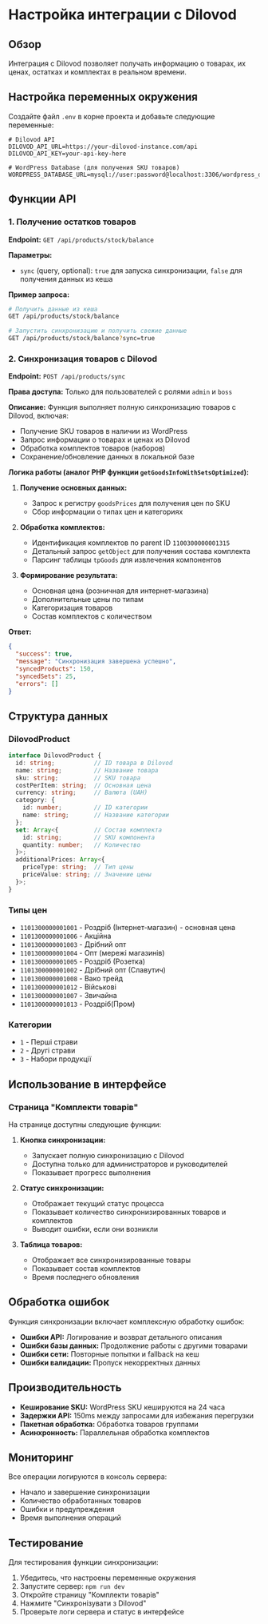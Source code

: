 # Настройка интеграции с Dilovod

## Обзор

Интеграция с Dilovod позволяет получать информацию о товарах, их ценах, остатках и комплектах в реальном времени.

## Настройка переменных окружения

Создайте файл `.env` в корне проекта и добавьте следующие переменные:

```env
# Dilovod API
DILOVOD_API_URL=https://your-dilovod-instance.com/api
DILOVOD_API_KEY=your-api-key-here

# WordPress Database (для получения SKU товаров)
WORDPRESS_DATABASE_URL=mysql://user:password@localhost:3306/wordpress_db
```

## Функции API

### 1. Получение остатков товаров

**Endpoint:** `GET /api/products/stock/balance`

**Параметры:**
- `sync` (query, optional): `true` для запуска синхронизации, `false` для получения данных из кеша

**Пример запроса:**
```bash
# Получить данные из кеша
GET /api/products/stock/balance

# Запустить синхронизацию и получить свежие данные
GET /api/products/stock/balance?sync=true
```

### 2. Синхронизация товаров с Dilovod

**Endpoint:** `POST /api/products/sync`

**Права доступа:** Только для пользователей с ролями `admin` и `boss`

**Описание:** 
Функция выполняет полную синхронизацию товаров с Dilovod, включая:
- Получение SKU товаров в наличии из WordPress
- Запрос информации о товарах и ценах из Dilovod
- Обработка комплектов товаров (наборов)
- Сохранение/обновление данных в локальной базе

**Логика работы (аналог PHP функции `getGoodsInfoWithSetsOptimized`):**

1. **Получение основных данных:**
   - Запрос к регистру `goodsPrices` для получения цен по SKU
   - Сбор информации о типах цен и категориях

2. **Обработка комплектов:**
   - Идентификация комплектов по parent ID `1100300000001315`
   - Детальный запрос `getObject` для получения состава комплекта
   - Парсинг таблицы `tpGoods` для извлечения компонентов

3. **Формирование результата:**
   - Основная цена (розничная для интернет-магазина)
   - Дополнительные цены по типам
   - Категоризация товаров
   - Состав комплектов с количеством

**Ответ:**
```json
{
  "success": true,
  "message": "Синхронизация завершена успешно",
  "syncedProducts": 150,
  "syncedSets": 25,
  "errors": []
}
```

## Структура данных

### DilovodProduct
```typescript
interface DilovodProduct {
  id: string;           // ID товара в Dilovod
  name: string;         // Название товара
  sku: string;          // SKU товара
  costPerItem: string;  // Основная цена
  currency: string;     // Валюта (UAH)
  category: {
    id: number;         // ID категории
    name: string;       // Название категории
  };
  set: Array<{          // Состав комплекта
    id: string;         // SKU компонента
    quantity: number;   // Количество
  }>;
  additionalPrices: Array<{
    priceType: string;  // Тип цены
    priceValue: string; // Значение цены
  }>;
}
```

### Типы цен
- `1101300000001001` - Роздріб (Інтернет-магазин) - основная цена
- `1101300000001006` - Акційна
- `1101300000001003` - Дрібний опт
- `1101300000001004` - Опт (мережі магазинів)
- `1101300000001005` - Роздріб (Розетка)
- `1101300000001002` - Дрібний опт (Славутич)
- `1101300000001008` - Вако трейд
- `1101300000001012` - Військові
- `1101300000001007` - Звичайна
- `1101300000001013` - Роздріб(Пром)

### Категории
- `1` - Перші страви
- `2` - Другі страви  
- `3` - Набори продукції

## Использование в интерфейсе

### Страница "Комплекти товарів"

На странице доступны следующие функции:

1. **Кнопка синхронизации:**
   - Запускает полную синхронизацию с Dilovod
   - Доступна только для администраторов и руководителей
   - Показывает прогресс выполнения

2. **Статус синхронизации:**
   - Отображает текущий статус процесса
   - Показывает количество синхронизированных товаров и комплектов
   - Выводит ошибки, если они возникли

3. **Таблица товаров:**
   - Отображает все синхронизированные товары
   - Показывает состав комплектов
   - Время последнего обновления

## Обработка ошибок

Функция синхронизации включает комплексную обработку ошибок:

- **Ошибки API:** Логирование и возврат детального описания
- **Ошибки базы данных:** Продолжение работы с другими товарами
- **Ошибки сети:** Повторные попытки и fallback на кеш
- **Ошибки валидации:** Пропуск некорректных данных

## Производительность

- **Кеширование SKU:** WordPress SKU кешируются на 24 часа
- **Задержки API:** 150ms между запросами для избежания перегрузки
- **Пакетная обработка:** Обработка товаров группами
- **Асинхронность:** Параллельная обработка комплектов

## Мониторинг

Все операции логируются в консоль сервера:
- Начало и завершение синхронизации
- Количество обработанных товаров
- Ошибки и предупреждения
- Время выполнения операций

## Тестирование

Для тестирования функции синхронизации:

1. Убедитесь, что настроены переменные окружения
2. Запустите сервер: `npm run dev`
3. Откройте страницу "Комплекти товарів"
4. Нажмите "Синхронізувати з Dilovod"
5. Проверьте логи сервера и статус в интерфейсе
